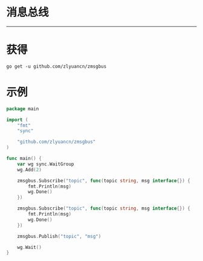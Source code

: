 # 消息总线

---

# 获得

`go get -u github.com/zlyuancn/zmsgbus`

# 示例

```go
package main

import (
	"fmt"
	"sync"

	"github.com/zlyuancn/zmsgbus"
)

func main() {
	var wg sync.WaitGroup
	wg.Add(2)

	zmsgbus.Subscribe("topic", func(topic string, msg interface{}) {
		fmt.Println(msg)
		wg.Done()
	})

	zmsgbus.Subscribe("topic", func(topic string, msg interface{}) {
		fmt.Println(msg)
		wg.Done()
	})

	zmsgbus.Publish("topic", "msg")

	wg.Wait()
}
```
